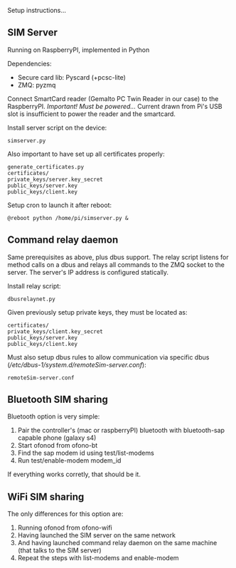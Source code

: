 Setup instructions...

SIM Server
-------------------------

Running on RaspberryPI, implemented in Python

Dependencies:
- Secure card lib: Pyscard (+pcsc-lite)
- ZMQ: pyzmq 

Connect SmartCard reader (Gemalto PC Twin Reader in our case) to the RaspberryPI. *Important! Must be powered...* Current drawn from Pi's USB slot is insufficient to power the reader and the smartcard.

Install server script on the device:
	
	simserver.py

Also important to have set up all certificates properly:

	generate_certificates.py
	certificates/
	private_keys/server.key_secret
	public_keys/server.key
	public_keys/client.key

Setup cron to launch it after reboot:

	@reboot python /home/pi/simserver.py &


Command relay daemon
--------------------------

Same prerequisites as above, plus dbus support. The relay script listens for method calls on a dbus and relays all commands to the ZMQ socket to the server. The server's IP address is configured statically.

Install relay script:

	dbusrelaynet.py
	
Given previously setup private keys, they must be located as:

	certificates/
	private_keys/client.key_secret
	public_keys/server.key
	public_keys/client.key

Must also setup dbus rules to allow communication via specific dbus (*/etc/dbus-1/system.d/remoteSim-server.conf*):

	remoteSim-server.conf


Bluetooth SIM sharing
---------------------

Bluetooth option is very simple:

1. Pair the controller's (mac or raspberryPI) bluetooth with bluetooth-sap capable phone (galaxy s4)
2. Start ofonod from ofono-bt
3. Find the sap modem id using test/list-modems
4. Run test/enable-modem modem_id

If everything works corretly, that should be it.

WiFi SIM sharing
---------------------

The only differences for this option are:

1. Running ofonod from ofono-wifi
2. Having launched the SIM server on the same network
3. And having launched command relay daemon on the same machine (that talks to the SIM server)
4. Repeat the steps with list-modems and enable-modem


